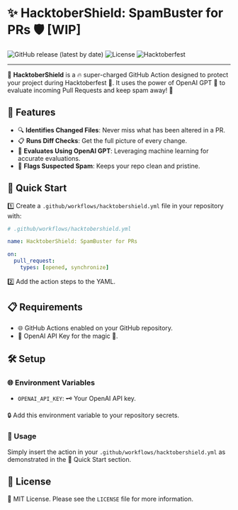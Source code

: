 # ✨ HacktoberShield: SpamBuster for PRs 🛡️ [WIP]

![GitHub release (latest by date)](https://img.shields.io/github/v/release/velocitatem/hacktobershield)
![License](https://img.shields.io/badge/license-MIT-blue.svg)
![Hacktoberfest](https://img.shields.io/badge/Hacktoberfest-Friendly-orange.svg)

---

🚀 **HacktoberShield** is a 🔥 super-charged GitHub Action designed to protect your project during Hacktoberfest 🎃. It uses the power of OpenAI GPT 🤖 to evaluate incoming Pull Requests and keep spam away! 🚫

## 🌟 Features

- 🔍 **Identifies Changed Files**: Never miss what has been altered in a PR.
- 📋 **Runs Diff Checks**: Get the full picture of every change.
- 🧠 **Evaluates Using OpenAI GPT**: Leveraging machine learning for accurate evaluations.
- 🚩 **Flags Suspected Spam**: Keeps your repo clean and pristine.

## 🚀 Quick Start

1️⃣ Create a `.github/workflows/hacktobershield.yml` file in your repository with:

```yaml
# .github/workflows/hacktobershield.yml

name: HacktoberShield: SpamBuster for PRs

on:
  pull_request:
    types: [opened, synchronize]
```

2️⃣ Add the action steps to the YAML.

## 📋 Requirements

- 🌐 GitHub Actions enabled on your GitHub repository.
- 🔑 OpenAI API Key for the magic 🎩.

## 🛠️ Setup

### 🌐 Environment Variables

- `OPENAI_API_KEY`: 🗝️ Your OpenAI API key.

🔒 Add this environment variable to your repository secrets.

### 🚀 Usage

Simply insert the action in your `.github/workflows/hacktobershield.yml` as demonstrated in the 🚀 Quick Start section.

## 📜 License

📗 MIT License. Please see the `LICENSE` file for more information.
